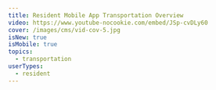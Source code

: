 ```yaml
---
title: Resident Mobile App Transportation Overview
video: https://www.youtube-nocookie.com/embed/JSp-cvDLy60
cover: /images/cms/vid-cov-5.jpg
isNew: true
isMobile: true
topics:
  - transportation
userTypes:
  - resident
---
```

